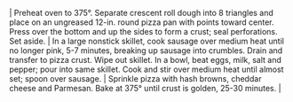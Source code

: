 | Preheat oven to 375°. Separate crescent roll dough into 8 triangles and place on an ungreased 12-in. round pizza pan with points toward center. Press over the bottom and up the sides to form a crust; seal perforations. Set aside. |
In a large nonstick skillet, cook sausage over medium heat until no longer pink, 5-7 minutes, breaking up sausage into crumbles. Drain and transfer to pizza crust. Wipe out skillet. In a bowl, beat eggs, milk, salt and pepper; pour into same skillet. Cook and stir over medium heat until almost set; spoon over sausage. |
Sprinkle pizza with hash browns, cheddar cheese and Parmesan. Bake at 375° until crust is golden, 25-30 minutes. |